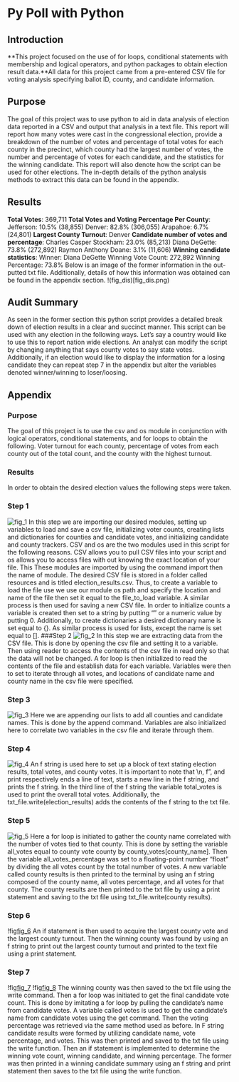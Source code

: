 # Py Poll with Python
## Introduction
**This project focused on the use of for loops, conditional statements with membership and logical operators, and python packages to obtain election result data.**All data for this project came from a pre-entered CSV file for voting analysis specifying ballot ID, county, and candidate information. 
## Purpose
The goal of this project was to use python to aid in data analysis of election data reported in a CSV and output that analysis in a text file. This report will report how many votes were cast in the congressional election, provide a breakdown of the number of votes and percentage of total votes for each county in the precinct, which county had the largest number of votes, the number and percentage of votes for each candidate, and the statistics for the winning candidate. This report will also denote how the script can be used for other elections. The in-depth details of the python analysis methods to extract this data can be found in the appendix. 
## Results
**Total Votes**: 369,711
**Total Votes and Voting Percentage Per County**: 
    Jefferson: 10.5% (38,855)
    Denver: 82.8% (306,055)
    Arapahoe: 6.7% (24,801)
**Largest County Turnout**: Denver
**Candidate number of votes and percentage**:
    Charles Casper Stockham: 23.0% (85,213)
    Diana DeGette: 73.8% (272,892)
    Raymon Anthony Doane: 3.1% (11,606)
**Winning candidate statistics**:
    Winner: Diana DeGette
    Winning Vote Count: 272,892
    Winning Percentage: 73.8%
Below is an image of the former information in the out-putted txt file. Additionally, details of how this information was obtained can be found in the appendix section.
!(fig_dis)[fig_dis.png)
## Audit Summary
As seen in the former section this python script provides a detailed break down of election results in a clear and succinct manner. This script can be used with any election in the following ways. Let’s say a country would like to use this to report nation wide elections. An analyst can modify the script by changing anything that says county votes to say state votes. Additionally, if an election would like to display the information for a losing candidate they can repeat step 7 in the appendix but alter the variables denoted winner/winning to loser/loosing.
## Appendix
### Purpose
The goal of this project is to use the csv and os module in conjunction with logical operators, conditional statements, and for loops to obtain the following. Voter turnout for each county, percentage of votes from each county out of the total count, and the county with the highest turnout.
### Results
In order to obtain the desired election values the following steps were taken.
### Step 1
![fig_1](fig_1.png)
In this step we are importing our desired modules, setting up variables to load and save a csv file, initializing voter counts, creating lists and dictionaries for counties and candidate votes, and initializing candidate and county trackers.
CSV and os are the two modules used in this script for the following reasons. CSV allows you to pull CSV files into your script and os allows you to access files with out knowing the exact location of your file. This These modules are imported by using the command import then the name of module. 
The desired CSV file is stored in a folder called resources and is titled election_results.csv. Thus, to create a variable to load the file use we use our module os path and specify the location and name of the file then set it equal to the file_to_load variable. A similar process is then used for saving a new CSV file.
In order to initialize counts a variable is created then set to a string by putting “” or a numeric value by putting 0. Additionally, to create dictionaries a desired dictionary name is set equal to {}. As similar process is used for lists, except the name is set equal to [].
###Step 2
![fig_2](fig_2.png)
In this step we are extracting data from the CSV file. This is done by opening the csv file and setting it to a variable. Then using reader to access the contents of the csv file in read only so that the data will not be changed. A for loop is then initialized to read the contents of the file and establish data for each variable.  Variables were then to set to iterate through all votes, and locations of candidate name and county name in the csv file were specified.
### Step 3
![fig_3](fig_3.png)
Here we are appending our lists to add all counties and candidate names. This is done by the append command. Variables are also initialized here to correlate two variables in the csv file and iterate through them.
### Step 4
![fig_4](fig_4.png)
An f string is used here to set up a block of text stating election results, total votes, and county votes. It is important  to note that \n, f”, and print respectively ends a line of text, starts a new line in the f string, and prints the f string. In the third line of the f string the variable total_votes is used to print the overall total votes. Additionally, the txt_file.write(election_results) adds the contents of the f string to the txt file.
### Step 5
![fig_5](fig_5.png)
Here a for loop is initiated to gather the county name correlated with the number of votes tied to that county. This is done by setting the variable all_votes equal to county vote county by county_votes[county_name]. Then the variable all_votes_percentage was set to a floating-point number “float” by dividing the all votes count by the total number of votes. 
A new variable called county results is then printed to the terminal by using an f string composed of the county name, all votes percentage, and all votes for that county. The county results are then printed to the txt file by using a print statement and saving to the txt file using txt_file.write(county results). 
### Step 6
!fig[fig_6](fig_6.png)
An if statement is then used to acquire the largest county vote and the largest county turnout. Then the winning county was found by using an f string to print out the largest county turnout and printed to the text file using a print statement. 
### Step 7
!fig[fig_7](fig_7.png)
!fig[fig_8](fig_8.png)
The winning county was then saved to the txt file using the write command. Then a for loop was initiated to get the final candidate vote count. This is done by imitating a for loop by pulling the candidate’s name from candidate votes. A variable called votes is used to get the candidate’s name from candidate votes using the get command. Then the voting percentage was retrieved via the same method used as before.  In F string candidate results were formed by utilizing candidate name, vote percentage, and votes.
This was then printed and saved to the txt file using the write function. Then an if statement is implemented to determine the winning vote count, winning candidate, and winning percentage. The former was then printed in a winning candidate summary using an f string and print statement then saves to the txt file using the write function.
